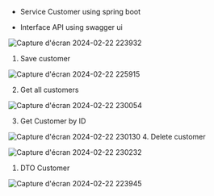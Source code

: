 * Service Customer using spring boot

* Interface API using swagger ui

![Capture d'écran 2024-02-22 223932](https://github.com/maatoub/TP-MICRO-SERVICE-SPRING/assets/101108969/9bf7107a-2eda-4501-b4fc-3022d4e1682b)

1. Save customer

![Capture d'écran 2024-02-22 225915](https://github.com/maatoub/TP-MICRO-SERVICE-SPRING/assets/101108969/d337ae36-2695-4e6e-8b3c-7fd9488c2285)

2. Get all customers

![Capture d'écran 2024-02-22 230054](https://github.com/maatoub/TP-MICRO-SERVICE-SPRING/assets/101108969/3f283e45-f741-45e5-869e-d039058d391f)

3. Get Customer by ID

![Capture d'écran 2024-02-22 230130](https://github.com/maatoub/TP-MICRO-SERVICE-SPRING/assets/101108969/997ea2c1-a87a-4d2d-91cb-3387403a1638)
4. Delete customer

![Capture d'écran 2024-02-22 230232](https://github.com/maatoub/TP-MICRO-SERVICE-SPRING/assets/101108969/175f8891-b957-4161-89b5-a47212661fac)

1. DTO Customer

![Capture d'écran 2024-02-22 223945](https://github.com/maatoub/TP-MICRO-SERVICE-SPRING/assets/101108969/578a6a2f-99e1-4b31-832c-6a7592705166)
